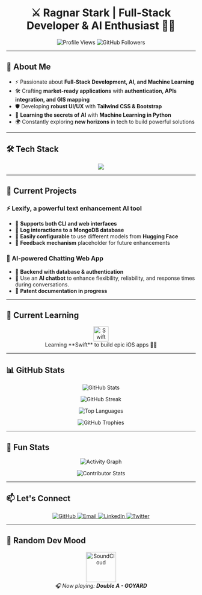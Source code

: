 <h1 align="center">⚔️ Ragnar Stark | Full-Stack Developer & AI Enthusiast 👨‍💻</h1>

<p align="center">
  <img src="https://komarev.com/ghpvc/?username=ragnarStark79&label=Profile%20Views&color=0e75b6&style=flat" alt="Profile Views" />
  <img src="https://img.shields.io/github/followers/ragnarStark79?label=Followers&style=social" alt="GitHub Followers" />
</p>

---

## 🎯 About Me  
- ⚡ Passionate about **Full-Stack Development, AI, and Machine Learning**  
- 🛠️ Crafting **market-ready applications** with **authentication, APIs integration, and GIS mapping**  
- 🛡️ Developing **robust UI/UX** with **Tailwind CSS & Bootstrap**  
- 🧠 **Learning the secrets of AI** with **Machine Learning in Python**  
- 🌍 Constantly exploring **new horizons** in tech to build powerful solutions  

---

## 🛠️ Tech Stack  
<p align="center">
  <img src="https://skillicons.dev/icons?i=html,css,tailwind,bootstrap,js,ts,nodejs,flask,mysql,mongodb,flutter,git,github,postman,vscode" />
</p>

---

## 📌 Current Projects  
### ⚡ **Lexify, a powerful text enhancement AI tool**
- 🔹 **Supports both CLI and web interfaces**  
- 🔹 **Log interactions to a MongoDB database**  
- 🔹 **Easily configurable** to use different models from **Hugging Face**  
- 🔹 **Feedback mechanism** placeholder for future enhancements  

### 🤖 **AI-powered Chatting Web App**
- 🔹 **Backend with database & authentication**  
- 🔹 Use an **AI chatbot** to enhance flexibility, reliability, and response times during conversations.  
- 🔹 **Patent documentation in progress**  

---

## 🧠 Current Learning  
<p align="center">
  <img src="https://skillicons.dev/icons?i=swift" alt="Swift Icon" width="40" />
  <br/>
  Learning **Swift** to build epic iOS apps 🚀📱
</p>

---

## 📊 GitHub Stats  
<p align="center">
  <img src="https://github-readme-stats.vercel.app/api?username=ragnarStark79&show_icons=true&theme=tokyonight&count_private=true" alt="GitHub Stats" />
</p>

<p align="center">
  <img src="https://github-readme-streak-stats.herokuapp.com/?user=ragnarStark79&theme=tokyonight" alt="GitHub Streak" />
</p>

<p align="center">
  <img src="https://github-readme-stats.vercel.app/api/top-langs/?username=ragnarStark79&layout=compact&theme=tokyonight" alt="Top Languages" />
</p>

<p align="center">
  <img src="https://github-profile-trophy.vercel.app/?username=ragnarStark79&theme=onedark&no-bg=true&no-frame=true&margin-w=15" alt="GitHub Trophies" />
</p>

---

## 🚀 Fun Stats  
<p align="center">
  <img src="https://github-readme-activity-graph.vercel.app/graph?username=ragnarStark79&theme=react-dark&hide_border=true" alt="Activity Graph" />
</p>

<p align="center">
  <img src="https://github-contributor-stats.vercel.app/api?username=ragnarStark79&theme=tokyonight" alt="Contributor Stats" />
</p>

---

## 📫 Let's Connect  
<p align="center">
  <a href="https://github.com/ragnarStark79">
    <img src="https://img.shields.io/badge/GitHub-000?style=for-the-badge&logo=github&logoColor=white" alt="GitHub" />
  </a>
  <a href="https://github.com/ragnarStark79">
    <img src="https://img.shields.io/badge/Email-D14836?style=for-the-badge&logo=gmail&logoColor=white" alt="Email" />
  </a>
  <a href="https://github.com/ragnarStark79">
    <img src="https://img.shields.io/badge/LinkedIn-0A66C2?style=for-the-badge&logo=linkedin&logoColor=white" alt="LinkedIn" />
  </a>
  <a href="https://github.com/ragnarStark79">
    <img src="https://img.shields.io/badge/Twitter-1DA1F2?style=for-the-badge&logo=twitter&logoColor=white" alt="Twitter" />
  </a>
</p>

---

## 🎵 Random Dev Mood  
<p align="center">
  <a href="https://soundcloud.com/marielanmont/double-a-g-o-y-a-r-d?in=sc-playlists-in/sets/wfh-beats&utm_source=clipboard&utm_medium=text&utm_campaign=social_sharing" target="_blank">
    <img src="https://cdn-icons-png.flaticon.com/512/174/174872.png" alt="SoundCloud" width="80" />
  </a>
  <br/>
  <em>🎧 Now playing: <strong>Double A - GOYARD</strong></em>
</p>
